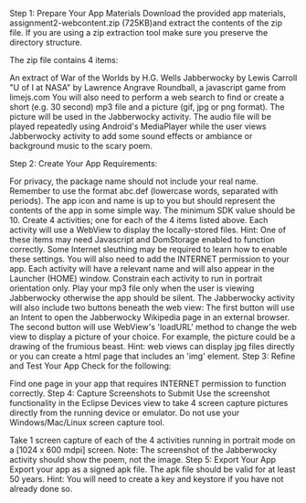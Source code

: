 Step 1: Prepare Your App Materials
Download the provided app materials, assignment2-webcontent.zip (725KB)and extract the contents of the zip file. If you are using a zip extraction tool make sure you preserve the directory structure.

The zip file contains 4 items:

An extract of War of the Worlds by H.G. Wells
Jabberwocky by Lewis Carroll
"U of I at NASA" by Lawrence Angrave
Roundball, a javascript game from limejs.com
You will also need to perform a web search to find or create a short (e.g. 30 second) mp3 file and a picture (gif, jpg or png format). The picture will be used in the Jabberwocky activity. The audio file will be played repeatedly using Android's MediaPlayer while the user views Jabberwocky activity to add some sound effects or ambiance or background music to the scary poem.

Step 2: Create Your App
Requirements:

For privacy, the package name should not include your real name. Remember to use the format abc.def (lowercase words, separated with periods).
The app icon and name is up to you but should represent the contents of the app in some simple way.
The minimum SDK value should be 10.
Create 4 activities; one for each of the 4 items listed above. Each activity will use a WebView to display the locally-stored files.
Hint: One of these items may need Javascript and DomStorage enabled to function correctly. Some Internet sleuthing may be required to learn how to enable these settings. 
You will also need to add the INTERNET permission to your app.
Each activity will have a relevant name and will also appear in the Launcher (HOME) window.
Constrain each activity to run in portrait orientation only.
Play your mp3 file only when the user is viewing Jabberwocky otherwise the app should be silent.
The Jabberwocky activity will also include two buttons beneath the web view:
The first button will use an Intent to open the Jabberwocky Wikipedia page in an external browser. The second button will use WebView's 'loadURL' method to change the web view to display a picture of your choice. For example, the picture could be a drawing of the frumious beast. Hint: web views can display jpg files directly or you can create a html page that includes an 'img' element. 
Step 3: Refine and Test Your App
Check for the following:

Find one page in your app that requires INTERNET permission to function correctly.
Step 4: Capture Screenshots to Submit
Use the screenshot functionality in the Eclipse Devices view to take 4 screen capture pictures directly from the running device or emulator. Do not use your Windows/Mac/Linux screen capture tool.

Take 1 screen capture of each of the 4 activities running in portrait mode on a [1024 x 600 mdpi] screen.
Note: The screenshot of the Jabberwocky activity should show the poem, not the image.
Step 5: Export Your App
Export your app as a signed apk file. The apk file should be valid for at least 50 years. 
Hint: You will need to create a key and keystore if you have not already done so.